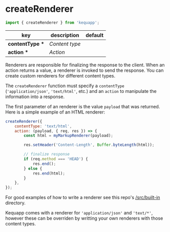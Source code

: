 # createRenderer

```javascript
import { createRenderer } from 'kequapp';
```

| key | description | default |
| ---- | ---- | ---- |
| **contentType \*** | *Content type* | |
| **action \*** | *Action* | |

Renderers are responsible for finalizing the response to the client. When an action returns a value, a renderer is invoked to send the response. You can create custom renderers for different content types.

The `createRenderer` function must specify a `contentType` (`'application/json'`, `'text/html'`, etc.) and an `action` to manipulate the information into a response.

The first parameter of an renderer is the value `payload` that was returned. Here is a simple example of an HTML renderer:

```javascript
createRenderer({
    contentType: 'text/html',
    action: (payload, { req, res }) => {
        const html = myMarkupRenderer(payload);

        res.setHeader('Content-Length', Buffer.byteLength(html));

        // finalize response
        if (req.method === 'HEAD') {
            res.end();
        } else {
            res.end(html);
        }
    },
});
```

For good examples of how to write a renderer see this repo's <a href="https://github.com/Kequc/kequapp/tree/main/src/built-in" target="_blank">/src/built-in</a> directory.

Kequapp comes with a renderer for `'application/json'` and `'text/*'`, however these can be overriden by writting your own renderers with those content types.
